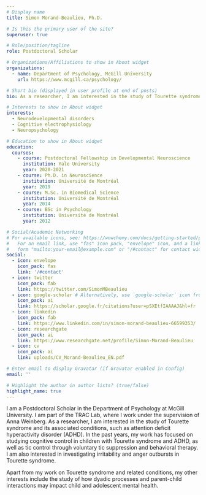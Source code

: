 ```yaml
---
# Display name
title: Simon Morand-Beaulieu, Ph.D.

# Is this the primary user of the site?
superuser: true

# Role/position/tagline
role: Postdoctoral Scholar

# Organizations/Affiliations to show in About widget
organizations:
  - name: Department of Psychology, McGill University
    url: https://www.mcgill.ca/psychology/

# Short bio (displayed in user profile at end of posts)
bio: As a researcher, I am interested in the study of Tourette syndrome and its associated conditions, such as attention deficit hyperactivity disorder (ADHD).

# Interests to show in About widget
interests:
  - Neurodevelopmental disorders
  - Cognitive electrophysiology
  - Neuropsychology

# Education to show in About widget
education:
  courses:
    - course: Postdoctoral Fellowship in Developmental Neuroscience
      institution: Yale University
      year: 2020-2021
    - course: Ph.D. in Neuroscience
      institution: Université de Montréal
      year: 2019
    - course: M.Sc. in Biomedical Science
      institution: Université de Montréal
      year: 2014
    - course: BSc in Psychology
      institution: Université de Montréal
      year: 2012

# Social/Academic Networking
# For available icons, see: https://wowchemy.com/docs/getting-started/page-builder/#icons
#   For an email link, use "fas" icon pack, "envelope" icon, and a link in the
#   form "mailto:your-email@example.com" or "/#contact" for contact widget.
social:
  - icon: envelope
    icon_pack: fas
    link: '/#contact'
  - icon: twitter
    icon_pack: fab
    link: https://twitter.com/SimonMBeaulieu
  - icon: google-scholar # Alternatively, use `google-scholar` icon from `ai` icon pack
    icon_pack: ai
    link: https://scholar.google.fr/citations?user=pSXEtfIAAAAJ&hl=fr
  - icon: linkedin
    icon_pack: fab
    link: https://www.linkedin.com/in/simon-morand-beaulieu-66599353/
  - icon: researchgate
    icon_pack: ai
    link: https://www.researchgate.net/profile/Simon-Morand-Beaulieu
  - icon: cv
    icon_pack: ai
    link: uploads/CV_Morand-Beaulieu_EN.pdf

# Enter email to display Gravatar (if Gravatar enabled in Config)
email: ''

# Highlight the author in author lists? (true/false)
highlight_name: true
---
```


I am a Postdoctoral Scholar in the Department of Psychology at McGill University. I am part of the TRAC Lab, where I work under the supervision of Anna Weinberg. As a researcher, I am interested in the study of Tourette syndrome and its associated conditions, such as attention deficit hyperactivity disorder (ADHD). In the past years, my work has focused on studying cognitive control in children with Tourette syndrome and ADHD, as well as tic control through voluntary tic suppression and behavioral therapy. I am also interested in investigating irritability and anger outbursts in Tourette syndrome.

Apart from my work on Tourette syndrome and related conditions, my other interests include the study of how dyadic processes and parent-child interactions may impact child and adolescent mental health.
